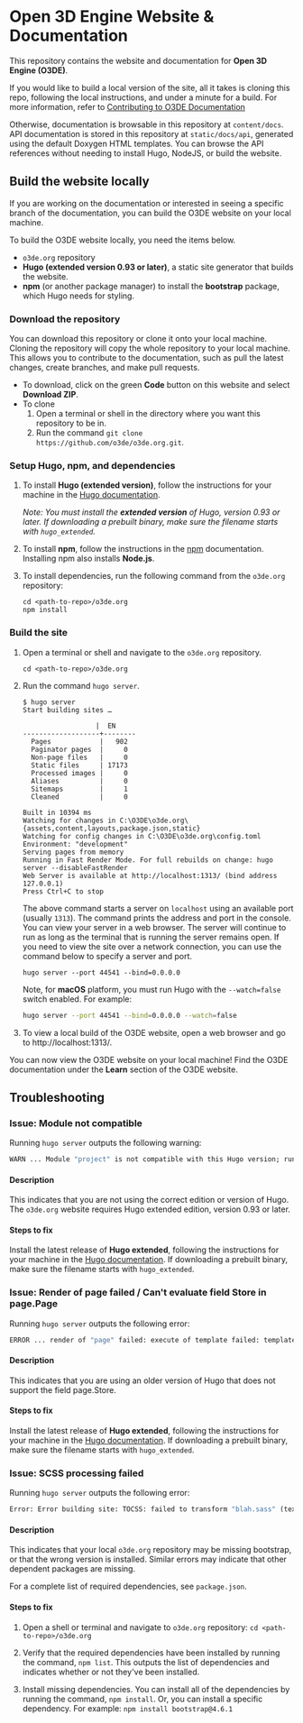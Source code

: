 # Open 3D Engine Website & Documentation

This repository contains the website and documentation for **Open 3D Engine (O3DE)**. 

If you would like to build a local version of the site, all it takes is cloning this repo, following the local instructions, and under a minute for a build.
For more information, refer to [Contributing to O3DE Documentation](https://www.o3de.org/docs/contributing/to-docs/) 

Otherwise, documentation is browsable in this repository at `content/docs`. API documentation is stored in this repository at `static/docs/api`, generated using the default Doxygen HTML templates. You can browse the API references without needing to install Hugo, NodeJS, or build the website.

## Build the website locally
If you are working on the documentation or interested in seeing a specific branch of the documentation, you can build the O3DE website on your local machine. 

To build the O3DE website locally, you need the items below.
- `o3de.org` repository
- **Hugo (extended version 0.93 or later)**, a static site generator that builds the website.
- **npm** (or another package manager) to install the **bootstrap** package, which Hugo needs for styling.

### Download the repository
You can download this repository or clone it onto your local machine. Cloning the repository will copy the whole repository to your local machine. This allows you to contribute to the documentation, such as pull the latest changes, create branches, and make pull requests. 
- To download, click on the green **Code** button on this website and select **Download ZIP**. 
- To clone
  1. Open a terminal or shell in the directory where you want this repository to be in. 
  2. Run the command `git clone https://github.com/o3de/o3de.org.git`.

### Setup Hugo, npm, and dependencies
1. To install **Hugo (extended version)**, follow the instructions for your machine in the [Hugo documentation](https://gohugo.io/getting-started/installing). 
   
    *Note: You must install the **extended version** of Hugo, version 0.93 or later. If downloading a prebuilt binary, make sure the filename starts with `hugo_extended`.*

2. To install **npm**, follow the instructions in the [npm](https://docs.npmjs.com/downloading-and-installing-node-js-and-npm) documentation. Installing npm also installs **Node.js**.

3. To install dependencies, run the following command from the `o3de.org` repository:

    ```shell
    cd <path-to-repo>/o3de.org
    npm install
    ```


### Build the site
1. Open a terminal or shell and navigate to the `o3de.org` repository.
   
    ```shell
    cd <path-to-repo>/o3de.org
    ```
   
2. Run the command `hugo server`. 
      
    ```shell
    $ hugo server
    Start building sites …

                      |  EN
    -------------------+--------
      Pages            |   902
      Paginator pages  |     0
      Non-page files   |     0
      Static files     | 17173
      Processed images |     0
      Aliases          |     0
      Sitemaps         |     1
      Cleaned          |     0

    Built in 10394 ms
    Watching for changes in C:\O3DE\o3de.org\{assets,content,layouts,package.json,static}
    Watching for config changes in C:\O3DE\o3de.org\config.toml
    Environment: "development"
    Serving pages from memory
    Running in Fast Render Mode. For full rebuilds on change: hugo server --disableFastRender
    Web Server is available at http://localhost:1313/ (bind address 127.0.0.1)
    Press Ctrl+C to stop
    ```

    The above command starts a server on `localhost` using an available port (usually `1313`). The command prints the address and port in the console. You can view your server in a web browser. The server will continue to run as long as the terminal that is running the server remains open. If you need to view the site over a network connection, you can use the command below to specify a server and port.

    ```shell
    hugo server --port 44541 --bind=0.0.0.0
    ```

    Note, for **macOS** platform, you must run Hugo with the `--watch=false` switch enabled. For example:

    ```bash
    hugo server --port 44541 --bind=0.0.0.0 --watch=false
    ```

3. To view a local build of the O3DE website, open a web browser and go to http://localhost:1313/.

You can now view the O3DE website on your local machine! Find the O3DE documentation under the **Learn** section of the O3DE website.

## Troubleshooting

### Issue: Module not compatible

Running `hugo server` outputs the following warning:

```cmd
WARN ... Module "project" is not compatible with this Hugo version; run "hugo mod graph" for more information.
```

#### Description

This indicates that you are not using the correct edition or version of Hugo. The `o3de.org` website requires Hugo extended edition, version 0.93 or later.

#### Steps to fix

Install the latest release of **Hugo extended**, following the instructions for your machine in the [Hugo documentation](https://gohugo.io/getting-started/installing). If downloading a prebuilt binary, make sure the filename starts with `hugo_extended`.

### Issue: Render of page failed / Can't evaluate field Store in page.Page

Running `hugo server` outputs the following error:

```cmd
ERROR ... render of "page" failed: execute of template failed: template: blog/single.html:8:7: executing "main" at <partial "blog/content.html" .>: error calling partial: "C:\o3de.org\layouts\partials\blog\content.html:10:17": execute of template failed: template: partials/blog/content.html:10:17: executing "partials/blog/content.html" at <.Page.Store.Get>: can't evaluate field Store in type page.Page
```

#### Description

This indicates that you are using an older version of Hugo that does not support the field page.Store.

#### Steps to fix

Install the latest release of **Hugo extended**, following the instructions for your machine in the [Hugo documentation](https://gohugo.io/getting-started/installing). If downloading a prebuilt binary, make sure the filename starts with `hugo_extended`.

### Issue: SCSS processing failed

Running `hugo server` outputs the following error:

```cmd
Error: Error building site: TOCSS: failed to transform "blah.sass" (text/x-sass): SCSS processing failed: file "stdin", line 26, col 1: File to import not found or unreadable: bootstrap/scss/functions.
```

#### Description

This indicates that your local `o3de.org` repository may be missing bootstrap, or that the wrong version is installed. Similar errors may indicate that other dependent packages are missing.

For a complete list of required dependencies, see `package.json`.

#### Steps to fix

1. Open a shell or terminal and navigate to `o3de.org` repository: `cd <path-to-repo>/o3de.org`

2. Verify that the required dependencies have been installed by running the command, `npm list`. This outputs the list of dependencies and indicates whether or not they've been installed.

3. Install missing dependencies. You can install all of the dependencies by running the command, `npm install`. Or, you can install a specific dependency. For example: `npm install bootstrap@4.6.1`
